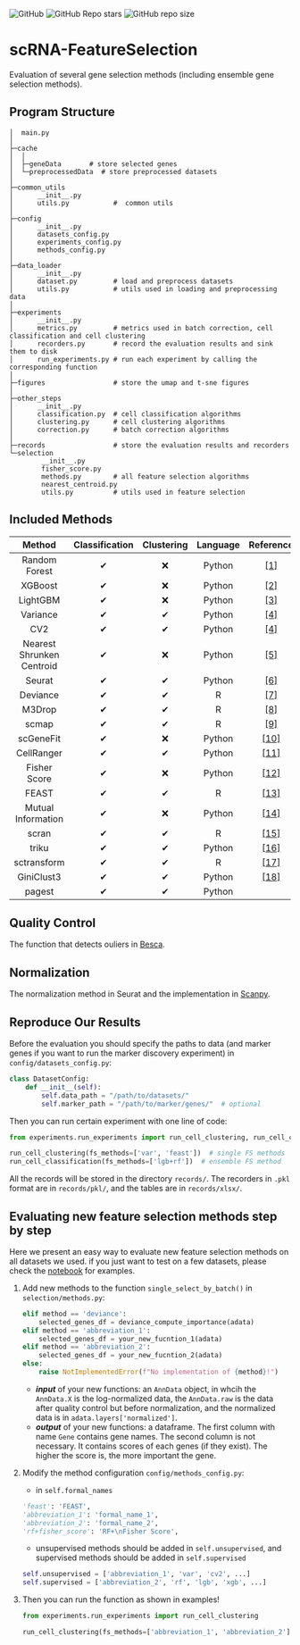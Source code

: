![GitHub](https://img.shields.io/github/license/ToryDeng/scRNA-FeatureSelection)
![GitHub Repo stars](https://img.shields.io/github/stars/ToryDeng/scRNA-FeatureSelection)
![GitHub repo size](https://img.shields.io/github/repo-size/ToryDeng/scRNA-FeatureSelection)
# scRNA-FeatureSelection
Evaluation of several gene selection methods (including ensemble gene selection methods).

## Program Structure
```
│  main.py
│          
├─cache
│  │  
│  ├─geneData       # store selected genes
│  └─preprocessedData  # store preprocessed datasets
│                   
├─common_utils
│      __init__.py
│      utils.py           #  common utils
│ 
├─config
│      __init__.py                  
│      datasets_config.py   
│      experiments_config.py 
│      methods_config.py
│      
├─data_loader
│      __init__.py
│      dataset.py         # load and preprocess datasets
│      utils.py           # utils used in loading and preprocessing data
│      
├─experiments
│      __init__.py
│      metrics.py         # metrics used in batch correction, cell classification and cell clustering
│      recorders.py       # record the evaluation results and sink them to disk
│      run_experiments.py # run each experiment by calling the corresponding function
│      
├─figures                 # store the umap and t-sne figures
│      
├─other_steps
│      __init__.py
│      classification.py  # cell classification algorithms
│      clustering.py      # cell clustering algorithms
│      correction.py      # batch correction algorithms
│      
├─records                 # store the evaluation results and recorders
└─selection
        __init__.py
        fisher_score.py
        methods.py        # all feature selection algorithms
        nearest_centroid.py
        utils.py          # utils used in feature selection
```

## Included Methods
| Method | Classification  | Clustering |  Language  |  Reference |
| :----: | :-------------: | :--------: | :--------: | :--------: |
| Random Forest | ✔ | ❌ | Python | [[1]](https://doi.org/10.1186/1471-2105-7-3) |
| XGBoost     | ✔ | ❌ | Python | [[2]](https://doi.org/10.1145/2939672.2939785) |
| LightGBM    | ✔ | ❌ | Python | [[3]](https://papers.nips.cc/paper/2017/hash/6449f44a102fde848669bdd9eb6b76fa-Abstract.html) |
| Variance    | ✔ | ✔ | Python | [[4]](https://doi.org/10.1038/s41586-020-2649-2) |
| CV2         | ✔ | ✔ | Python | [[4]](https://doi.org/10.1038/s41586-020-2649-2) |
| Nearest Shrunken Centroid | ✔ | ❌ | Python | [[5]](http://citeseerx.ist.psu.edu/viewdoc/download?doi=10.1.1.565.4073&rep=rep1&type=pdf) |
| Seurat       | ✔ | ✔ | Python | [[6]](https://doi.org/10.1016/j.cell.2019.05.031) |
| Deviance     | ✔ | ✔ | R | [[7]](https://doi.org/10.1186/s13059-019-1861-6) |
| M3Drop       | ✔ | ✔ | R | [[8]](https://doi.org/10.1093/bioinformatics/bty1044) |
| scmap        | ✔ | ✔ | R | [[9]](https://doi.org/10.1038/nmeth.4644) |
| scGeneFit    | ✔ | ❌ | Python | [[10]](https://doi.org/10.1038/s41467-021-21453-4) |
| CellRanger   | ✔ | ✔ |  Python | [[11]](https://doi.org/10.1038/ncomms14049) |
| Fisher Score | ✔ | ❌ | Python | [[12]](http://dx.doi.org/10.4238/gmr.15028798) |
| FEAST        | ✔ | ✔ |  R     |  [[13]](https://doi.org/10.1093/bib/bbab034) |
| Mutual Information| ✔ | ❌ | Python  | [[14]](https://doi.org/10.1016/j.neucom.2008.04.005) |
| scran        | ✔ | ✔ |  R     | [[15]](https://doi.org/10.1186/s13059-016-0947-7) |
| triku        | ✔ | ✔ | Python | [[16]](https://doi.org/10.1093/gigascience/giac017) |
| sctransform  | ✔ | ✔ |    R   | [[17]](https://doi.org/10.1186/s13059-021-02584-9) |
| GiniClust3   | ✔ | ✔ | Python |  [[18]](https://doi.org/10.1186/s12859-020-3482-1) |
| pagest       | ✔ | ✔ | Python |     |

## Quality Control
The function that detects ouliers in [Besca](https://bedapub.github.io/besca/preprocessing/besca.pp.valOutlier.html).

## Normalization
The normalization method in Seurat and the implementation in [Scanpy](https://scanpy.readthedocs.io/en/latest/generated/scanpy.pp.recipe_seurat.html).

## Reproduce Our Results
Before the evaluation you should specify the paths to data (and marker genes if you want to run the marker discovery experiment) in `config/datasets_config.py`:
```python
class DatasetConfig:
    def __init__(self):
        self.data_path = "/path/to/datasets/"
        self.marker_path = "/path/to/marker/genes/"  # optional
```
Then you can run certain experiment with one line of code:
```python
from experiments.run_experiments import run_cell_clustering, run_cell_classification

run_cell_clustering(fs_methods=['var', 'feast'])  # single FS methods
run_cell_classification(fs_methods=['lgb+rf'])  # ensemble FS method
```
All the records will be stored in the directory `records/`. The recorders in `.pkl` format are in `records/pkl/`, and the tables are in `records/xlsx/`.

## Evaluating new feature selection methods step by step
Here we present an easy way to evaluate new feature selection methods on all datasets we used. if you just
want to test on a few datasets, please check the [notebook](https://github.com/ToryDeng/scRNA-FeatureSelection/blob/main/feature_selection.ipynb) for examples.
1. Add new methods to the function `single_select_by_batch()` in `selection/methods.py`:
   ```python
   elif method == 'deviance':
       selected_genes_df = deviance_compute_importance(adata)
   elif method == 'abbreviation_1':
       selected_genes_df = your_new_fucntion_1(adata)
   elif method == 'abbreviation_2':
       selected_genes_df = your_new_fucntion_2(adata)
   else:
       raise NotImplementedError(f"No implementation of {method}!")
   ```
    - ***input*** of your new functions: an `AnnData` object, in whcih the `AnnData.X` is the log-normalized data, 
    the `AnnData.raw` is the  data after quality control but before normalization, and the normalized data is in `adata.layers['normalized']`.
    - ***output*** of your new functions: a dataframe. The first column with name `Gene` contains gene names. The second column
    is not necessary. It contains scores of each genes (if they exist). The higher the score is, the more important the gene.
    
2. Modify the method configuration `config/methods_config.py`:
    - in `self.formal_names`
    ```python
    'feast': 'FEAST',
    'abbreviation_1': 'formal_name_1',
    'abbreviation_2': 'formal_name_2',
    'rf+fisher_score': 'RF+\nFisher Score',
    ```
    - unsupervised methods should be added in `self.unsupervised`, and supervised methods should be added in `self.supervised`
    ```python
    self.unsupervised = ['abbreviation_1', 'var', 'cv2', ...]
    self.supervised = ['abbreviation_2', 'rf', 'lgb', 'xgb', ...]
    ```
3. Then you can run the function as shown in examples!
    ```python
    from experiments.run_experiments import run_cell_clustering

    run_cell_clustering(fs_methods=['abbreviation_1', 'abbreviation_2'])
    ```
   

